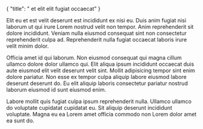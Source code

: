 {
  "title": " et elit elit fugiat occaecat"
}

Elit eu et est velit deserunt est incididunt ex nisi eu. Duis anim fugiat nisi laborum ut qui irure Lorem nostrud velit non tempor. Anim reprehenderit sit dolore incididunt. Veniam nulla eiusmod consequat sint non consectetur reprehenderit culpa ad. Reprehenderit nulla fugiat occaecat laboris irure velit minim dolor.

Officia amet id qui laborum. Non eiusmod consequat qui magna cillum ullamco dolore dolor ullamco qui. Elit aliqua ipsum incididunt occaecat duis aute eiusmod elit velit deserunt velit sint. Mollit adipisicing tempor sint enim dolore pariatur. Non esse ex tempor culpa aliquip labore eiusmod labore deserunt deserunt do. Eu elit aliquip laboris consectetur pariatur nostrud laborum eiusmod id sunt eiusmod enim.

Labore mollit quis fugiat culpa ipsum reprehenderit nulla. Ullamco ullamco do voluptate cupidatat cupidatat eu. Sit aliquip deserunt incididunt voluptate. Magna eu ea Lorem amet officia commodo non Lorem dolor amet ea sunt do.